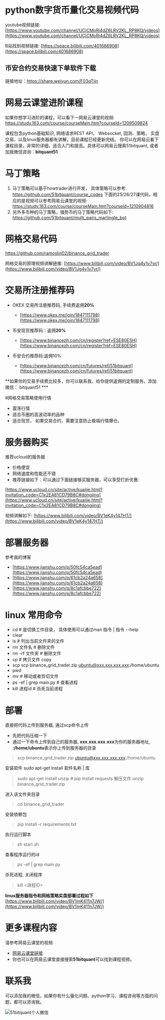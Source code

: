 # python数字货币量化交易视频代码
youtube视频链接: [https://www.youtube.com/channel/UCjCMoRi4dZ6LRV2KL_RP8KQ/videos](https://www.youtube.com/channel/UCjCMoRi4dZ6LRV2KL_RP8KQ/videos)

B站找到视频链接: [https://space.bilibili.com/401686908](https://space.bilibili.com/401686908)

## 币安合约交易快速下单软件下载
链接地址：https://share.weiyun.com/F03qTiin

# 网易云课堂进阶课程
如果你想学习进阶的课程，可以看下一网易云课堂的视频: https://study.163.com/course/courseMain.htm?courseId=1209509824

课程包含python基础知识, 网络请求REST API， Websocket, 回测、策略， 实盘交易，以及linux服务器都有讲解，目前课程已经更新完结。
你可以在网易云看下课程目录，非常的详细，适合入门和提高。具体可以网易云搜索51bitquant, 或者加我微信咨询：**bitquant51**

# 马丁策略
1. 马丁策略可以基于howtrader进行开发， 具体策略可以参考: https://github.com/51bitquant/course_codes 下面的25/26/27课代码，相应的是视频可以参考网易云课堂的视频: https://study.163.com/course/courseMain.htm?courseId=1210904816
2. 另外多币种的马丁策略，强势币的马丁策略代码如下: https://github.com/51bitquant/multi_pairs_martingle_bot

# 网格交易代码

https://github.com/ramoslin02/binance_grid_trader

网格交易的原理视频讲解链接:
[https://www.bilibili.com/video/BV1Jg4y1v7vr/](https://www.bilibili.com/video/BV1Jg4y1v7vr/)

# 交易所注册推荐码

- OKEX 交易所注册推荐码, 手续费返佣**20%**
   - [https://www.okex.me/join/1847111798](https://www.okex.me/join/1847111798)

- 币安现货推荐码：返佣**20%**
   - [https://www.binancezh.com/cn/register?ref=ESE80ESH](https://www.binancezh.com/cn/register?ref=ESE80ESH)

- 币安合约推荐码:返佣10%
   - [https://www.binancezh.com/cn/futures/ref/51bitquant](https://www.binancezh.com/cn/futures/ref/51bitquant)
   
**如果你的交易手续费比较多，你可以联系我，给你提供返佣的定制服务。添加微信： bitquant51 ***

#网格交易策略使用行情
- 震荡行情
- 适合币圈的高波动率的品种
- 适合现货， 如果交易合约，需要注意防止极端行情爆仓。

# 服务器购买
推荐ucloud的服务器
- 价格便宜
- 网络速度和性能还不错
- 推荐链接如下：可以通过下面链接够买服务器，可以享受打折优惠:

[https://www.ucloud.cn/site/active/kuaijie.html?invitation_code=C1x2EA81CD79B8C#dongjing](https://www.ucloud.cn/site/active/kuaijie.html?invitation_code=C1x2EA81CD79B8C#dongjing)

视频讲解如下:
[https://www.bilibili.com/video/BV1eK4y147HT/](https://www.bilibili.com/video/BV1eK4y147HT/)


# 部署服务器
参考我的博客
- [https://www.jianshu.com/p/50fc54ca5ead](https://www.jianshu.com/p/50fc54ca5ead)
- [https://www.jianshu.com/p/61cb2a24a658](https://www.jianshu.com/p/61cb2a24a658)
- [https://www.jianshu.com/p/8c1afcbbe722](https://www.jianshu.com/p/8c1afcbbe722)


# linux 常用命令

- cd  # 是切换工作目录， 具体使用可以通过man 指令 | 指令 --help
- clear
- ls  # 列出当前文件夹的文件
- rm 文件名  # 删除文件
- rm -rf 文件夹 # 删除文件
- cp # 拷贝文件 copy 
- scp scp binance_grid_trader.zip ubuntu@xxx.xxx.xxx.xxx:/home/ubuntu
- pwd 
- mv  #  移动或者剪切文件
- ps -ef | grep main.py    # 查看进程
- kill 进程id  # 杀死当前进程

# 部署
直接把代码上传到服务器, 通过scp命令上传
- 先把代码压缩一下
- 通过一下命令上传到自己的服务器, **xxx.xxx.xxx.xxx**为你的服务器地址, **:/home/ubuntu**表示你上传到服务器的目录

> scp binance_grid_trader.zip ubuntu@xxx.xxx.xxx.xxx:/home/ubuntu

安装软件 sudo apt-get install 软件名称 | 库
> sudo apt-get install  unzip   # pip install requests
解压文件
>  unzip binance_grid_trader.zip  

进入该文件夹目录
> cd binance_grid_trader   

安装依赖包
> pip install -r requirements.txt  

执行运行脚本
> sh start.sh 

查看程序运行的id
> ps -ef | grep main.py

杀死进程, 关闭程序
> kill <进程ID> 

**linux服务器指令和网格策略实盘部署过程如下**
[https://www.bilibili.com/video/BV1mK411n7JW/](https://www.bilibili.com/video/BV1mK411n7JW/)


# 更多课程内容
请参考网易云课堂的视频
- [网易云课堂链接](https://www.jianshu.com/go-wild?ac=2&url=https%3A%2F%2Fstudy.163.com%2Fcourse%2FcourseMain.htm%3FcourseId%3D1209509824%26share%3D2%26shareId%3D480000001919830)
- 你也可以在网易云课堂直接搜索**51bitquant**可以找到课程视频。
# 联系我
可以添加我的微信，如果你有什么量化问题、python学习、课程咨询等方面的问题，都可以咨询我。

![51bitquant个人微信](https://upload-images.jianshu.io/upload_images/814550-f83c8302f2c4e344.jpg?imageMogr2/auto-orient/strip%7CimageView2/2/w/1240)



